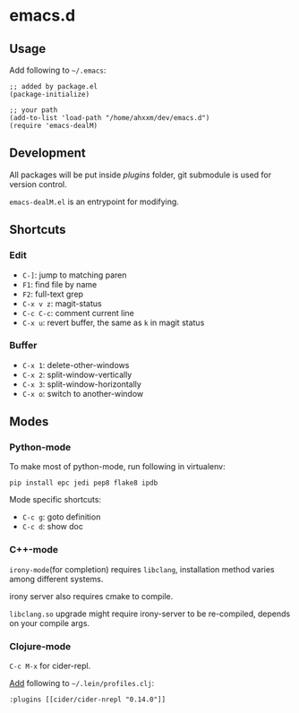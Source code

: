 # emacs.d

## Usage

Add following to `~/.emacs`:

```
;; added by package.el
(package-initialize)

;; your path
(add-to-list 'load-path "/home/ahxxm/dev/emacs.d")
(require 'emacs-dealM)
```

## Development

All packages will be put inside *plugins* folder, git submodule is used for version control.

`emacs-dealM.el` is an entrypoint for modifying.

## Shortcuts

### Edit

- `C-]`: jump to matching paren
- `F1`: find file by name
- `F2`: full-text grep
- `C-x v z`: magit-status
- `C-c C-c`: comment current line
- `C-x u`: revert buffer, the same as `k` in magit status

### Buffer

- `C-x 1`: delete-other-windows
- `C-x 2`: split-window-vertically
- `C-x 3`: split-window-horizontally
- `C-x o`: switch to another-window

## Modes

### Python-mode

To make most of python-mode, run following in virtualenv:

```
pip install epc jedi pep8 flake8 ipdb
```

Mode specific shortcuts:

- `C-c g`: goto definition
- `C-c d`: show doc

### C++-mode

`irony-mode`(for completion) requires `libclang`, installation method varies among different systems.

irony server also requires cmake to compile.

`libclang.so` upgrade might require irony-server to be re-compiled, depends on your compile args.

### Clojure-mode

`C-c M-x` for cider-repl.

[Add](https://github.com/clojure-emacs/cider-nrepl) following to `~/.lein/profiles.clj`:

```
:plugins [[cider/cider-nrepl "0.14.0"]]
```
